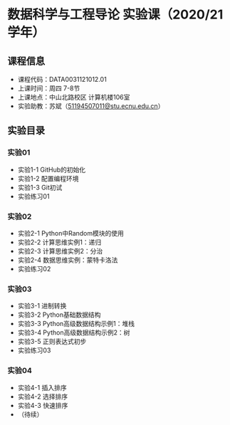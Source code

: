 # 数据科学与工程导论 实验课（2020/21学年）

## 课程信息

* 课程代码：DATA0031121012.01
* 上课时间：周四 7-8节
* 上课地点：中山北路校区 计算机楼106室
* 实验助教：苏斌（51194507011@stu.ecnu.edu.cn）

## 实验目录

### 实验01

* 实验1-1 GitHub的初始化
* 实验1-2 配置编程环境
* 实验1-3 Git初试
* 实验练习01

### 实验02

* 实验2-1 Python中Random模块的使用
* 实验2-2 计算思维实例1：递归
* 实验2-3 计算思维实例2：分治
* 实验2-4 数据思维实例：蒙特卡洛法
* 实验练习02

### 实验03

* 实验3-1 进制转换
* 实验3-2 Python基础数据结构
* 实验3-3 Python高级数据结构示例1：堆栈
* 实验3-4 Python高级数据结构示例2：树
* 实验3-5 正则表达式初步
* 实验练习03

### 实验04

* 实验4-1 插入排序
* 实验4-2 选择排序
* 实验4-3 快速排序
* （待续）